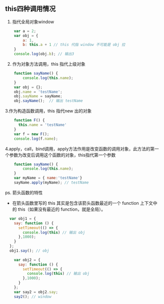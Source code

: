this四种调用情况
---
1. 指代全局对象window 
```javascript
    var a = 2;
    var obj = {
        a: 1,
        b: this.a + 1 // this 代指 window 不可能是 obj 拉
    }
    console.log(obj.b); // 输出3 
```
2. 作为对象方法调用，this 指代上级对象
```javascript
    function sayName() {
        console.log(this.name);  
    }
    var obj = {};
    obj.name = 'testName';
    obj.sayName = sayName;
    obj.sayName();  // 输出 testName 
```
3.作为构造函数调用，this 指代new 出的对象

```javascript
    function F() {
      this.name = 'testName'
    }
    var f = new F();
    console.log(f.name);
```
4.apply，call，bind调用，apply方法作用是改变函数的调用对象，此方法的第一个参数为改变后调用这个函数的对象，this指代第一个参数

```javascript
    function sayName() {
        console.log(this.name);
    }
    var myName = { name:'testName'}
    sayName.apply(myName); // testName
```

ps. 箭头函数的特性 
* 在箭头函数里写的 this 其实是包含该箭头函数最近的一个 function 上下文中的 this（如果没有最近的 function，就是全局）。 
```jsx harmony
  var obj1 = {
    say: function () {
      setTimeout(() => {
        console.log(this) // 输出 obj 
      },1000);
    }
  };
  obj1.say(); // obj
  
    var obj2 = {
      say: function () {
        setTimeout(() => {
          console.log(this) // 输出 obj 
        },1000);
      }
    };
    var say2 = obj2.say;
    say2(); // window
```